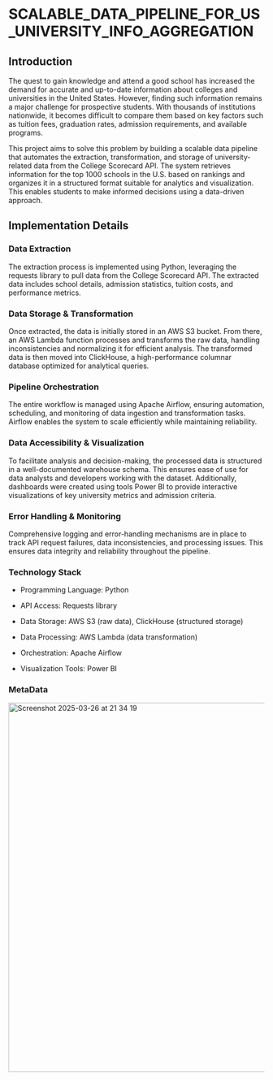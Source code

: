 # SCALABLE_DATA_PIPELINE_FOR_US_UNIVERSITY_INFO_AGGREGATION

## Introduction
The quest to gain knowledge and attend a good school has increased the demand for accurate and up-to-date information about colleges and universities in the United States. However, finding such information remains a major challenge for prospective students. With thousands of institutions nationwide, it becomes difficult to compare them based on key factors such as tuition fees, graduation rates, admission requirements, and available programs.

This project aims to solve this problem by building a scalable data pipeline that automates the extraction, transformation, and storage of university-related data from the College Scorecard API. The system retrieves information for the top 1000 schools in the U.S. based on rankings and organizes it in a structured format suitable for analytics and visualization. This enables students to make informed decisions using a data-driven approach.

## Implementation Details

### Data Extraction

The extraction process is implemented using Python, leveraging the requests library to pull data from the College Scorecard API. The extracted data includes school details, admission statistics, tuition costs, and performance metrics.

### Data Storage & Transformation

Once extracted, the data is initially stored in an AWS S3 bucket. From there, an AWS Lambda function processes and transforms the raw data, handling inconsistencies and normalizing it for efficient analysis. The transformed data is then moved into ClickHouse, a high-performance columnar database optimized for analytical queries.

### Pipeline Orchestration

The entire workflow is managed using Apache Airflow, ensuring automation, scheduling, and monitoring of data ingestion and transformation tasks. Airflow enables the system to scale efficiently while maintaining reliability.

### Data Accessibility & Visualization

To facilitate analysis and decision-making, the processed data is structured in a well-documented warehouse schema. This ensures ease of use for data analysts and developers working with the dataset. Additionally, dashboards were created using tools  Power BI to provide interactive visualizations of key university metrics and admission criteria.

### Error Handling & Monitoring

Comprehensive logging and error-handling mechanisms are in place to track API request failures, data inconsistencies, and processing issues. This ensures data integrity and reliability throughout the pipeline.

### Technology Stack

* Programming Language: Python

* API Access: Requests library

* Data Storage: AWS S3 (raw data), ClickHouse (structured storage)

* Data Processing: AWS Lambda (data transformation)

* Orchestration: Apache Airflow

* Visualization Tools: Power BI

### MetaData

<img width="727" alt="Screenshot 2025-03-26 at 21 34 19" src="https://github.com/user-attachments/assets/0938b38e-c66e-460a-aa3b-79727342b3a7" />

